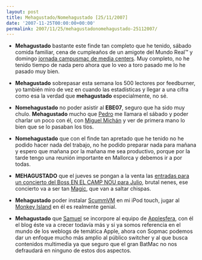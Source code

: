 ```yaml
---
layout: post
title: Mehagustado/Nomehagustado [25/11/2007]
date: '2007-11-25T00:00:00+00:00'
permalink: 2007/11/25/mehagustadonomehagustado-25112007/
---
```

- <strong>Mehagustado</strong> bastante este finde tan completo que he tenido, sábado comida familiar, cena de cumpleaños de un amigote del Mundo Real&trade; y domingo <a href="http://www.applesfera.com/2007/11/25-en-la-jornada-campusmac-de-mediacenters">jornada campusmac de media centers</a>. Muy completo, no he tenido tiempo de nada pero ahora que lo veo a toro pasado me lo he pasado muy bien.

- <strong>Mehagustado</strong> sobrepasar esta semana los 500 lectores por feedburner, yo también miro de vez en cuando las estadísticas y llegar a una cifra como esa la verdad que <strong>mehagustado</strong> especialmente, no sé.

- <strong>Nomehagustado</strong> no poder asistir al <strong>EBE07</strong>, seguro que ha sido muy chulo. <strong>Mehagustado</strong> mucho que <a href="http://cuatrodoce.com">Pedro</a> me llamara el sábado y poder charlar un poco con él, con <a href="http://backfocus.info">Miguel Michán</a> y ver de primera mano lo bien que se lo pasaban los tíos.

- <strong>Nomehagustado</strong> que con el finde tan apretado que he tenido no he podido hacer nada del trabajo, no he podido preparar nada para mañana y espero que mañana por la mañana me sea productivo, porque por la tarde tengo una reunión importante en Mallorca y debemos ir a por todas.

- <strong>MEHAGUSTADO</strong> que el jueves se pongan a la venta las <a href="http://www.pointblankmag.com/2007/11/confirmado-bruce-springsteen-actuar-en.html">entradas para un concierto del Boss EN EL CAMP NOU para Julio</a>, brutal nenes, ese concierto va a ser tan <a href="http://www.hipersonica.com/2007/10/02-magic-bruce-springsteen">Magic</a>, que van a saltar chispas.

- <strong>Mehagustado</strong> poder instalar <a href="http://www.scummvm.org/">ScummVM</a> en mi iPod touch, jugar al <a href="http://es.wikipedia.org/wiki/Monkey_Island">Monkey Island</a> en él es realmente genial.

- <strong>Mehagustado</strong> que <a href="http://www.applesfera.com/autor/samuel-campos">Samuel</a> se incorpore al equipo de <a href="http://applesfera.com">Applesfera</a>, con él el blog éste va a crecer todavía más y si ya somos referencia en el mundo de los weblogs de temática Apple, ahora con Sopmac podemos dar un enfoque mucho más amplio al público switcher y al que busca contenidos multimedia ya que seguro que el gran BatMac no nos defraudará en ninguno de estos dos aspectos.
